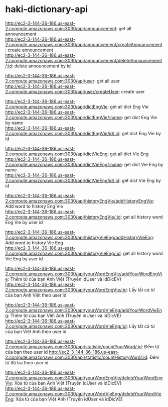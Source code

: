 # haki-dictionary-api

http://ec2-3-144-36-186.us-east-2.compute.amazonaws.com:3030/api/announcement: get all announcement  
http://ec2-3-144-36-186.us-east-2.compute.amazonaws.com:3030/api/announcement/createAnnouncement: create announcement  
http://ec2-3-144-36-186.us-east-2.compute.amazonaws.com:3030/api/announcement/deleteAnnouncement/:id: delete announcement by id  

http://ec2-3-144-36-186.us-east-2.compute.amazonaws.com:3030/api/user: get all user  
http://ec2-3-144-36-186.us-east-2.compute.amazonaws.com:3030/api/user/createUser: create user  

  
http://ec2-3-144-36-186.us-east-2.compute.amazonaws.com:3030/api/dictEngVie: get all dict Eng Vie  
http://ec2-3-144-36-186.us-east-2.compute.amazonaws.com:3030/api/dictEngVie/:name: get dict Eng Vie by name  
http://ec2-3-144-36-186.us-east-2.compute.amazonaws.com:3030/api/dictEngVie/id/:id: get dict Eng Vie by id  

http://ec2-3-144-36-186.us-east-2.compute.amazonaws.com:3030/api/dictVieEng: get all dict Vie Eng  
http://ec2-3-144-36-186.us-east-2.compute.amazonaws.com:3030/api/dictVieEng/:name: get dict Vie Eng by name  
http://ec2-3-144-36-186.us-east-2.compute.amazonaws.com:3030/api/dictVieEng/id/:id: get dict Vie Eng by id  

http://ec2-3-144-36-186.us-east-2.compute.amazonaws.com:3030/api/historyEngVie/addHistoryEngVie: Add word to history Eng Vie  
http://ec2-3-144-36-186.us-east-2.compute.amazonaws.com:3030/api/historyEngVie/:id: get all history word Eng Vie by user id  

http://ec2-3-144-36-186.us-east-2.compute.amazonaws.com:3030/api/historyVieEng/addHistoryVieEng: Add word to history Vie Eng  
http://ec2-3-144-36-186.us-east-2.compute.amazonaws.com:3030/api/historyVieEng/:id: get all history word Vie Eng by user id   

http://ec2-3-144-36-186.us-east-2.compute.amazonaws.com:3030/api/yourWordEngVie/addYourWordEngVie: Thêm từ của bạn Anh Việt (Truyền idUser và idDicEV)  
http://ec2-3-144-36-186.us-east-2.compute.amazonaws.com:3030/api/yourWordEngVie/:id: Lấy tất cả từ của bạn Anh Việt theo user id  

http://ec2-3-144-36-186.us-east-2.compute.amazonaws.com:3030/api/yourWordVieEng/addYourWordVieEng: Thêm từ của bạn Việt Anh (Truyền idUser và idDicVE)  
http://ec2-3-144-36-186.us-east-2.compute.amazonaws.com:3030/api/yourWordVieEng/:id: Lấy tất cả từ của bạn Việt Anh theo user id

http://ec2-3-144-36-186.us-east-2.compute.amazonaws.com:3030/api/statistic/countYourWord/:id: Đếm từ của bạn theo user id
http://ec2-3-144-36-186.us-east-2.compute.amazonaws.com:3030/api/statistic/countHistoryWord/:id: Đếm từ đã tra theo user id
  
http://ec2-3-144-36-186.us-east-2.compute.amazonaws.com:3030/api/yourWordEngVie/deleteYourWordEngVie: Xóa từ của bạn Anh Việt (Truyền idUser và idDicEV)  
http://ec2-3-144-36-186.us-east-2.compute.amazonaws.com:3030/api/yourWordVieEng/deleteYourWordVieEng: Xóa từ của bạn Việt Anh (Truyền idUser và idDicVE)  
